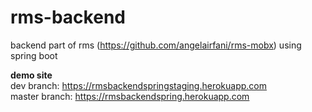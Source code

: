 # rms-backend
backend part of rms (https://github.com/angelairfani/rms-mobx) using spring boot

__demo site__   
dev branch: https://rmsbackendspringstaging.herokuapp.com   
master branch: https://rmsbackendspring.herokuapp.com
